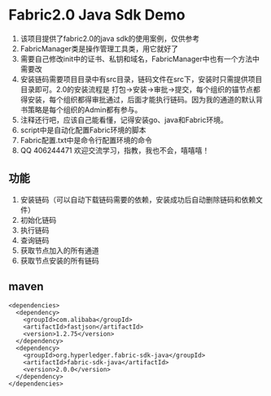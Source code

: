 # Fabric2.0 Java Sdk Demo
1. 该项目提供了fabric2.0的java sdk的使用案例，仅供参考
2. FabricManager类是操作管理工具类，用它就好了
3. 需要自己修改init中的证书、私钥和域名，FabricManager中也有一个方法中需要改
4. 安装链码需要项目目录中有src目录，链码文件在src下，安装时只需提供项目目录即可。2.0的安装流程是 打包->安装->审批->提交，每个组织的锚节点都得安装，每个组织都得审批通过，后面才能执行链码。因为我的通道的默认背书策略是每个组织的Admin都有参与。
5. 注释还行吧，应该自己能看懂，记得安装go、java和Fabric环境。
6. script中是自动化配置Fabric环境的脚本
7. Fabric配置.txt中是命令行配置环境的命令
8. QQ 406244471 欢迎交流学习，指教，我也不会，嘻嘻嘻！
## 功能
1. 安装链码（可以自动下载链码需要的依赖，安装成功后自动删除链码和依赖文件）
2. 初始化链码
3. 执行链码
4. 查询链码
5. 获取节点加入的所有通道
6. 获取节点安装的所有链码
## maven
```
<dependencies>
  <dependency>
    <groupId>com.alibaba</groupId>
    <artifactId>fastjson</artifactId>
    <version>1.2.75</version>
  </dependency>
  <dependency>
    <groupId>org.hyperledger.fabric-sdk-java</groupId>
    <artifactId>fabric-sdk-java</artifactId>
    <version>2.0.0</version>
  </dependency>
</dependencies>
```
